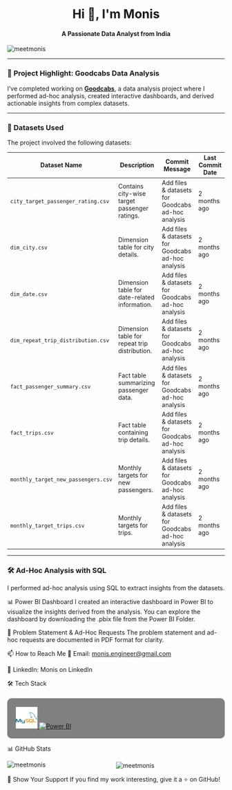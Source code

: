 <h1 align="center">Hi 👋, I'm Monis</h1>
<h4 align="center">A Passionate Data Analyst from India</h4>

<p align="left"> 
  <img src="https://komarev.com/ghpvc/?username=meetmonis&label=Profile%20views&color=0e75b6&style=flat" alt="meetmonis" /> 
</p>

---

### 🔭 **Project Highlight: Goodcabs Data Analysis**
I’ve completed working on **[Goodcabs](https://codebasics.io/challenge/codebasics-resume-project-challenge)**, a data analysis project where I performed ad-hoc analysis, created interactive dashboards, and derived actionable insights from complex datasets.

---

### 📂 **Datasets Used**
The project involved the following datasets:

| Dataset Name                          | Description                                                                 | Commit Message                                      | Last Commit Date |
|---------------------------------------|-----------------------------------------------------------------------------|----------------------------------------------------------|------------------|
| `city_target_passenger_rating.csv`    | Contains city-wise target passenger ratings.                                | Add files & datasets for Goodcabs ad-hoc analysis        | 2 months ago     |
| `dim_city.csv`                        | Dimension table for city details.                                           | Add files & datasets for Goodcabs ad-hoc analysis        | 2 months ago     |
| `dim_date.csv`                        | Dimension table for date-related information.                               | Add files & datasets for Goodcabs ad-hoc analysis        | 2 months ago     |
| `dim_repeat_trip_distribution.csv`    | Dimension table for repeat trip distribution.                               | Add files & datasets for Goodcabs ad-hoc analysis        | 2 months ago     |
| `fact_passenger_summary.csv`          | Fact table summarizing passenger data.                                      | Add files & datasets for Goodcabs ad-hoc analysis        | 2 months ago     |
| `fact_trips.csv`                      | Fact table containing trip details.                                         | Add files & datasets for Goodcabs ad-hoc analysis        | 2 months ago     |
| `monthly_target_new_passengers.csv`   | Monthly targets for new passengers.                                         | Add files & datasets for Goodcabs ad-hoc analysis        | 2 months ago     |
| `monthly_target_trips.csv`            | Monthly targets for trips.                                                  | Add files & datasets for Goodcabs ad-hoc analysis        | 2 months ago     |

---

### 🛠️ **Ad-Hoc Analysis with SQL**
I performed ad-hoc analysis using SQL to extract insights from the datasets. 


📊 Power BI Dashboard
I created an interactive dashboard in Power BI to visualize the insights derived from the analysis. You can explore the dashboard by downloading the .pbix file from the Power BI Folder.

📄 Problem Statement & Ad-Hoc Requests
The problem statement and ad-hoc requests are documented in PDF format for clarity. 

📫 How to Reach Me
📧 Email: monis.engineer@gmail.com

💼 LinkedIn: Monis on LinkedIn

🛠️ Tech Stack
<p align="left" style="background-color: grey; padding: 20px; border-radius: 10px; margin-top: 20px;"> <a href="https://www.mysql.com/" target="_blank" rel="noreferrer"> <img src="https://raw.githubusercontent.com/devicons/devicon/master/icons/mysql/mysql-original-wordmark.svg" alt="MySQL" width="50" height="50" /> </a> <a href="https://powerbi.microsoft.com/" target="_blank" rel="noreferrer"> <img src="https://upload.wikimedia.org/wikipedia/commons/c/cf/New_Power_BI_Logo.svg" alt="Power BI" width="50" height="50" /> </a> </p>
📊 GitHub Stats
<p align="center"> <img align="left" src="https://github-readme-stats.vercel.app/api/top-langs?username=meetmonis&show_icons=true&locale=en&layout=compact" alt="meetmonis" /> <img align="center" src="https://github-readme-stats.vercel.app/api?username=meetmonis&show_icons=true&locale=en" alt="meetmonis" /> </p>
🌟 Show Your Support
If you find my work interesting, give it a ⭐️ on GitHub!


